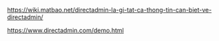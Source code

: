 https://wiki.matbao.net/directadmin-la-gi-tat-ca-thong-tin-can-biet-ve-directadmin/


https://www.directadmin.com/demo.html

